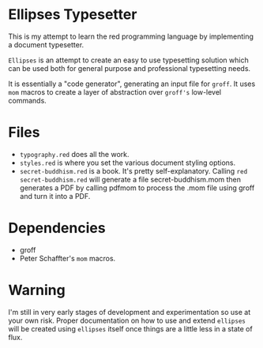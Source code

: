 # Ellipses Typesetter

This is my attempt to learn the red programming language by implementing a document typesetter.

`Ellipses` is an attempt to create an easy to use typesetting solution which can be used both for general purpose and professional typesetting needs. 

It is essentially a "code generator", generating an input file for `groff`. It uses `mom` macros to create a layer of abstraction over `groff's` low-level commands.

# Files
* `typography.red` does all the work.
* `styles.red` is where you set the various document styling options.
* `secret-buddhism.red` is a book. It's pretty self-explanatory. Calling `red secret-buddhism.red` will generate a file secret-buddhism.mom then generates a PDF by calling pdfmom to process the .mom file using groff and turn it into a PDF.

# Dependencies
* groff
* Peter Schaffter's `mom` macros.

# Warning
I'm still in very early stages of development and experimentation so use at your own risk. Proper documentation on how to use and extend `ellipses` will be created using `ellipses` itself once things are a little less in a state of flux. 


